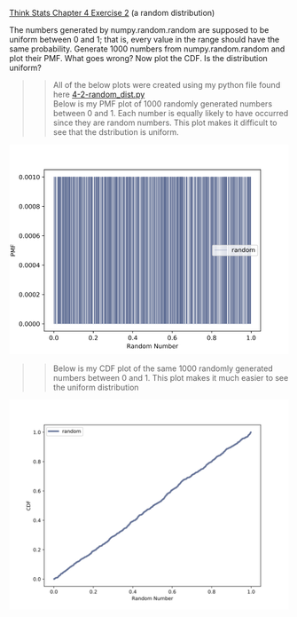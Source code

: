 [Think Stats Chapter 4 Exercise 2](http://greenteapress.com/thinkstats2/html/thinkstats2005.html#toc41) (a random distribution)  

The numbers generated by numpy.random.random are supposed to be uniform between 0 and 1; that is, every value in the range should have the same probability. Generate 1000 numbers from numpy.random.random and plot their PMF. What goes wrong? Now plot the CDF. Is the distribution uniform?  
>> All of the below plots were created using my python file found here [4-2-random_dist.py](https://github.com/lhow0901/dsp/blob/master/statistics/4-2-random_dist.py)  
>> Below is my PMF plot of 1000 randomly generated numbers between 0 and 1. Each number is equally likely to have occurred since they are random numbers. This plot makes it difficult to see that the dstribution is uniform.  

![Histogram](img/PMF_Random.png)  

>>Below is my CDF plot of the same 1000 randomly generated numbers between 0 and 1. This plot makes it much easier to see the uniform distribution  

![Histogram](img/CDF_Random.png)
